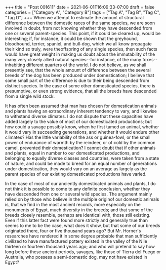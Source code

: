 +++
title = "Post 001611"
date = 2021-06-01T16:09:33-07:00
draft = false
categories = ["Category A", "Category B"]
tags = ["Tag A", "Tag B", "Tag C", "Tag D"]
+++
When we attempt to estimate the amount of structural difference between the domestic races of the same species, we are soon involved in doubt, from not knowing whether they have descended from one or several parent-species. This point, if it could be cleared up, would be interesting; if, for instance, it could be shown that the greyhound, bloodhound, terrier, spaniel, and bull-dog, which we all know propagate their kind so truly, were theoffspring of any single species, then such facts would have great weight in making us doubt about the immutability of the many very closely allied natural species--for instance, of the many foxes--inhabiting different quarters of the world. I do not believe, as we shall presently see, that the whole amount of difference between the several breeds of the dog has been produced under domestication; I believe that some small part of the difference is due to their being descended from distinct species. In the case of some other domesticated species, there is presumptive, or even strong evidence, that all the breeds have descended from a single wild stock.

It has often been assumed that man has chosen for domestication animals and plants having an extraordinary inherent tendency to vary, and likewise to withstand diverse climates. I do not dispute that these capacities have added largely to the value of most of our domesticated productions; but how could a savage possibly know, when he first tamed an animal, whether it would vary in succeeding generations, and whether it would endure other climates? Has the little variability of the ass or guinea-fowl, or the small power of endurance of warmth by the reindeer, or of cold by the common camel, prevented their domestication? I cannot doubt that if other animals and plants, equal in number to our domesticated productions, and belonging to equally diverse classes and countries, were taken from a state of nature, and could be made to breed for an equal number of generations under domestication, they would vary on an average as largely as the parent species of our existing domesticated productions have varied.

In the case of most of our anciently domesticated animals and plants, I do not think it is possible to come to any definite conclusion, whether they have descended from one or several wild species. The argument mainly relied on by those who believe in the multiple originof our domestic animals is, that we find in the most ancient records, more especially on the monuments of Egypt, much diversity in the breeds; and that some of the breeds closely resemble, perhaps are identical with, those still existing. Even if this latter fact were found more strictly and generally true than seems to me to be the case, what does it show, but that some of our breeds originated there, four or five thousand years ago? But Mr. Horner's researches have rendered it in some degree probable that man sufficiently civilized to have manufactured pottery existed in the valley of the Nile thirteen or fourteen thousand years ago; and who will pretend to say how long before these ancient periods, savages, like those of Tierra del Fuego or Australia, who possess a semi-domestic dog, may not have existed in Egypt?
